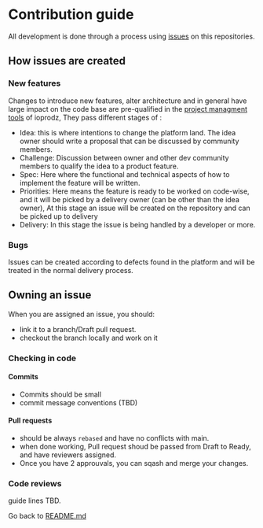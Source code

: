 # Contribution guide

All development is done through a process using [issues](https://github.com/ioprodz/ioprodz/issues) on this repositories.

## How issues are created

### New features

Changes to introduce new features, alter architecture and in general have large impact on the code base are pre-qualified in the [project managment tools](https://github.com/orgs/ioprodz/projects/3/views/2) of ioprodz, They pass different stages of :

- Idea: this is where intentions to change the platform land. The idea owner should write a proposal that can be discussed by community members.
- Challenge: Discussion between owner and other dev community members to qualify the idea to a product feature.
- Spec: Here where the functional and technical aspects of how to implement the feature will be written.
- Priorities: Here means the feature is ready to be worked on code-wise, and it will be picked by a delivery owner (can be other than the idea owner), At this stage an issue will be created on the repository and can be picked up to delivery
- Delivery: In this stage the issue is being handled by a developer or more.

### Bugs

Issues can be created according to defects found in the platform and will be treated in the normal delivery process.

## Owning an issue

When you are assigned an issue, you should:

- link it to a branch/Draft pull request.
- checkout the branch locally and work on it

### Checking in code

#### Commits

- Commits should be small
- commit message conventions (TBD)

#### Pull requests

- should be always `rebased` and have no conflicts with main.
- when done working, Pull request shoud be passed from Draft to Ready, and have reviewers assigned.
- Once you have 2 approuvals, you can sqash and merge your changes.

### Code reviews

guide lines TBD.

Go back to [README.md](README.md)
